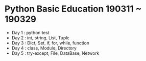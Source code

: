 # Python Basic Education 190311 ~ 190329

- Day 1 : python test
- Day 2 : int, string, List, Tuple
- Day 3 : Dict, Set, if, for, while, function
- Day 4 : class, Module, Directory
- Day 5 : try-except, File, DataBase, Network